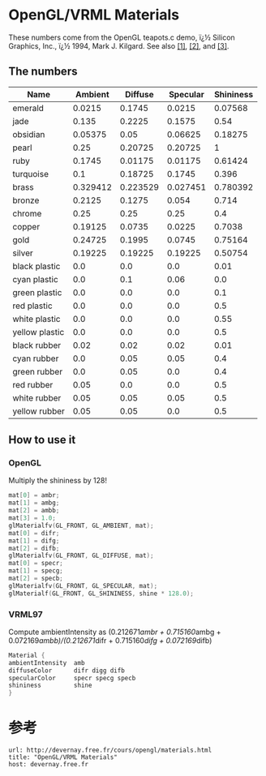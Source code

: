 # OpenGL/VRML Materials

These numbers come from the OpenGL teapots.c demo, ï¿½ Silicon Graphics, Inc., ï¿½ 1994, Mark J. Kilgard. See also [[1]](https://www.opengl.org/archives/resources/code/samples/sig99/advanced99/notes/node153.html), [[2]](http://web.archive.org/web/20100725103839/http://www.cs.utk.edu/~kuck/materials_ogl.htm), and [[3]](http://www.it.hiof.no/~borres/j3d/explain/light/p-materials.html).

## The numbers

|Name|Ambient|Diffuse|Specular|Shininess|
| ----------------| ----------| ----------| ----------| -----------|
|emerald|0.0215|0.1745|0.0215|0.07568|
|jade|0.135|0.2225|0.1575|0.54|
|obsidian|0.05375|0.05|0.06625|0.18275|
|pearl|0.25|0.20725|0.20725|1|
|ruby|0.1745|0.01175|0.01175|0.61424|
|turquoise|0.1|0.18725|0.1745|0.396|
|brass|0.329412|0.223529|0.027451|0.780392|
|bronze|0.2125|0.1275|0.054|0.714|
|chrome|0.25|0.25|0.25|0.4|
|copper|0.19125|0.0735|0.0225|0.7038|
|gold|0.24725|0.1995|0.0745|0.75164|
|silver|0.19225|0.19225|0.19225|0.50754|
|black plastic|0.0|0.0|0.0|0.01|
|cyan plastic|0.0|0.1|0.06|0.0|
|green plastic|0.0|0.0|0.0|0.1|
|red plastic|0.0|0.0|0.0|0.5|
|white plastic|0.0|0.0|0.0|0.55|
|yellow plastic|0.0|0.0|0.0|0.5|
|black rubber|0.02|0.02|0.02|0.01|
|cyan rubber|0.0|0.05|0.05|0.4|
|green rubber|0.0|0.05|0.0|0.4|
|red rubber|0.05|0.0|0.0|0.5|
|white rubber|0.05|0.05|0.05|0.5|
|yellow rubber|0.05|0.05|0.0|0.5|

## How to use it

### OpenGL

Multiply the shininess by 128!

```c++
mat[0] = ambr;
mat[1] = ambg;
mat[2] = ambb;
mat[3] = 1.0;
glMaterialfv(GL_FRONT, GL_AMBIENT, mat);
mat[0] = difr;
mat[1] = difg;
mat[2] = difb;
glMaterialfv(GL_FRONT, GL_DIFFUSE, mat);
mat[0] = specr;
mat[1] = specg;
mat[2] = specb;
glMaterialfv(GL_FRONT, GL_SPECULAR, mat);
glMaterialf(GL_FRONT, GL_SHININESS, shine * 128.0);
```

### VRML97

Compute ambientIntensity as (0.212671*ambr + 0.715160*ambg + 0.072169*ambb)/(0.212671*difr + 0.715160*difg + 0.072169*difb)

```c++
Material {
ambientIntensity  amb
diffuseColor      difr digg difb
specularColor     specr specg specb
shininess         shine
}
```
# 参考

```cardlink
url: http://devernay.free.fr/cours/opengl/materials.html
title: "OpenGL/VRML Materials"
host: devernay.free.fr
```
